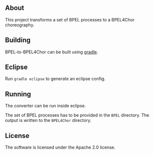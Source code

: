 About
-----

This project transforms a set of BPEL processes to a BPEL4Chor choreography.

Building
--------

BPEL-to-BPEL4Chor can be built using [gradle](http://www.gradle.org/).

Eclipse
-------

Run `gradle eclipse` to generate an eclipse config.

Running
-------
The converter can be run inside eclipse.

The set of BPEL processes has to be provided in the `BPEL` directory. The output is written to the `BPEL4Chor` directory.

License
-------

The software is licensed under the Apache 2.0 license.